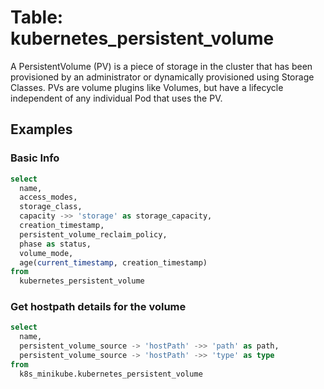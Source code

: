 # Table: kubernetes_persistent_volume

A PersistentVolume (PV) is a piece of storage in the cluster that has been provisioned by an administrator or dynamically provisioned using Storage Classes. PVs are volume plugins like Volumes, but have a lifecycle independent of any individual Pod that uses the PV.

## Examples

### Basic Info

```sql
select
  name,
  access_modes,
  storage_class,
  capacity ->> 'storage' as storage_capacity,
  creation_timestamp,
  persistent_volume_reclaim_policy,
  phase as status,
  volume_mode,
  age(current_timestamp, creation_timestamp)
from
  kubernetes_persistent_volume
```

### Get hostpath details for the volume

```sql
select
  name,
  persistent_volume_source -> 'hostPath' ->> 'path' as path,
  persistent_volume_source -> 'hostPath' ->> 'type' as type
from
  k8s_minikube.kubernetes_persistent_volume
```
